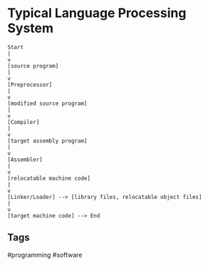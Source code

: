 # Typical Language Processing System

```
Start
|  
v  
[source program]  
|  
v  
[Preprocessor]  
|  
v  
[modified source program]  
|  
v  
[Compiler]  
|  
v  
[target assembly program]  
|  
v  
[Assembler]  
|  
v  
[relocatable machine code]  
|  
v  
[Linker/Loader] --> [library files, relocatable object files]  
|  
v  
[target machine code] --> End  
```

## Tags
#programming #software
